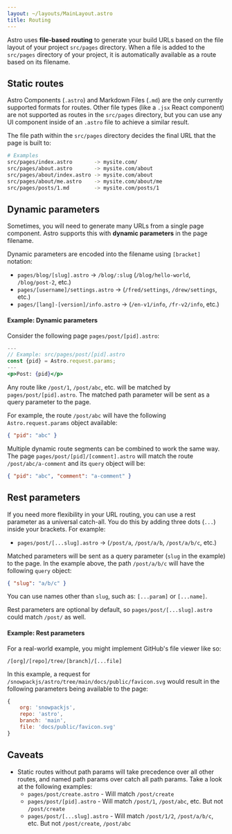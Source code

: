 ```yaml
---
layout: ~/layouts/MainLayout.astro
title: Routing
---
```


Astro uses **file-based routing** to generate your build URLs based on the file layout of your project `src/pages` directory. When a file is added to the `src/pages` directory of your project, it is automatically available as a route based on its filename.

## Static routes

Astro Components (`.astro`) and Markdown Files (`.md`) are the only currently supported formats for routes. Other file types (like a `.jsx` React component) are not supported as routes in the `src/pages` directory, but you can use any UI component inside of an `.astro` file to achieve a similar result.

The file path within the `src/pages` directory decides the final URL that the page is built to:

```bash
# Examples
src/pages/index.astro       -> mysite.com/
src/pages/about.astro       -> mysite.com/about
src/pages/about/index.astro -> mysite.com/about
src/pages/about/me.astro    -> mysite.com/about/me
src/pages/posts/1.md        -> mysite.com/posts/1
```

## Dynamic parameters

Sometimes, you will need to generate many URLs from a single page component. Astro supports this with **dynamic parameters** in the page filename.

Dynamic parameters are encoded into the filename using `[bracket]` notation:

- `pages/blog/[slug].astro` → `/blog/:slug` (`/blog/hello-world`, `/blog/post-2`, etc.)
- `pages/[username]/settings.astro` → (`/fred/settings`, `/drew/settings`, etc.)
- `pages/[lang]-[version]/info.astro` → (`/en-v1/info`, `/fr-v2/info`, etc.)

#### Example: Dynamic parameters

Consider the following page `pages/post/[pid].astro`:

```jsx
---
// Example: src/pages/post/[pid].astro
const {pid} = Astro.request.params;
---
<p>Post: {pid}</p>
```

Any route like `/post/1`, `/post/abc`, etc. will be matched by `pages/post/[pid].astro`. The matched path parameter will be sent as a query parameter to the page.

For example, the route `/post/abc` will have the following `Astro.request.params` object available:

```json
{ "pid": "abc" }
```

Multiple dynamic route segments can be combined to work the same way. The page `pages/post/[pid]/[comment].astro` will match the route `/post/abc/a-comment` and its `query` object will be:

```json
{ "pid": "abc", "comment": "a-comment" }
```

## Rest parameters

If you need more flexibility in your URL routing, you can use a rest parameter as a universal catch-all. You do this by adding three dots (`...`) inside your brackets. For example:

- `pages/post/[...slug].astro` → (`/post/a`, `/post/a/b`, `/post/a/b/c`, etc.)

Matched parameters will be sent as a query parameter (`slug` in the example) to the page. In the example above, the path `/post/a/b/c` will have the following `query` object:

```json
{ "slug": "a/b/c" }
```

You can use names other than `slug`, such as: `[...param]` or `[...name]`.

Rest parameters are optional by default, so `pages/post/[...slug].astro` could match `/post/` as well.

#### Example: Rest parameters

For a real-world example, you might implement GitHub's file viewer like so:

```
/[org]/[repo]/tree/[branch]/[...file]
```

In this example, a request for `/snowpackjs/astro/tree/main/docs/public/favicon.svg` would result in the following parameters being available to the page:

```js
{
	org: 'snowpackjs',
	repo: 'astro',
	branch: 'main',
	file: 'docs/public/favicon.svg'
}
```

## Caveats

- Static routes without path params will take precedence over all other routes, and named path params over catch all path params. Take a look at the following examples:
  - `pages/post/create.astro` - Will match `/post/create`
  - `pages/post/[pid].astro` - Will match `/post/1`, `/post/abc`, etc. But not `/post/create`
  - `pages/post/[...slug].astro` - Will match `/post/1/2`, `/post/a/b/c`, etc. But not `/post/create`, `/post/abc`
